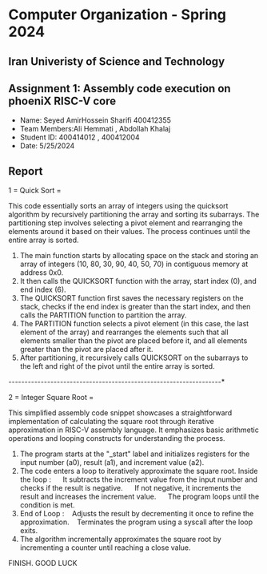 Computer Organization - Spring 2024
==============================================================
## Iran Univeristy of Science and Technology
## Assignment 1: Assembly code execution on phoeniX RISC-V core

- Name: Seyed AmirHossein Sharifi 400412355
- Team Members:Ali Hemmati , Abdollah Khalaj
- Student ID: 400414012 , 400412004
- Date: 5/25/2024

## Report

1 = Quick Sort =

This code essentially sorts an array of integers using the quicksort algorithm by recursively partitioning the array and sorting its subarrays. The partitioning step involves selecting a pivot element and rearranging the elements around it based on their values. The process continues until the entire array is sorted.

1. The main function starts by allocating space on the stack and storing an array of integers (10, 80, 30, 90, 40, 50, 70) in contiguous memory at address 0x0.
2. It then calls the QUICKSORT function with the array, start index (0), and end index (6).
3. The QUICKSORT function first saves the necessary registers on the stack, checks if the end index is greater than the start index, and then calls the PARTITION function to partition the array.
4. The PARTITION function selects a pivot element (in this case, the last element of the array) and rearranges the elements such that all elements smaller than the pivot are placed before it, and all elements greater than the pivot are placed after it.
5. After partitioning, it recursively calls QUICKSORT on the subarrays to the left and right of the pivot until the entire array is sorted.
 


*-*-*-*-*-*-*-*-*-*-*-*-*-*-*-*-*-*-*-*-*-*-*-*-*-*-*-*-*-*-*-*-*-*-*-*-*-*-*-*-*-*-*-*-*-*-*-*-*-*-*-*-*-*-*-*-*-*-*-*-*-*-*-*-*-*-*



2 = Integer Square Root =

This simplified assembly code snippet showcases a straightforward implementation of calculating the square root through iterative approximation in RISC-V assembly language. It emphasizes basic arithmetic operations and looping constructs for understanding the process.

1. The program starts at the "_start" label and initializes registers for the input number (a0), result (a1), and increment value (a2).
2. The code enters a loop to iteratively approximate the square root.
Inside the loop :
      It subtracts the increment value from the input number and checks if the result is negative.
      If not negative, it increments the result and increases the increment value.
      The program loops until the condition is met.
3. End of Loop :
      Adjusts the result by decrementing it once to refine the approximation.
      Terminates the program using a syscall after the loop exits.
4. The algorithm incrementally approximates the square root by incrementing a counter until reaching a close value.

FINISH.
GOOD LUCK
